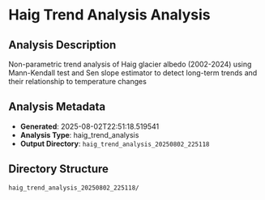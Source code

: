 # Haig Trend Analysis Analysis

## Analysis Description

Non-parametric trend analysis of Haig glacier albedo (2002-2024) using Mann-Kendall test and Sen slope estimator to detect long-term trends and their relationship to temperature changes

## Analysis Metadata

- **Generated**: 2025-08-02T22:51:18.519541
- **Analysis Type**: haig_trend_analysis
- **Output Directory**: `haig_trend_analysis_20250802_225118`

## Directory Structure

```
haig_trend_analysis_20250802_225118/
